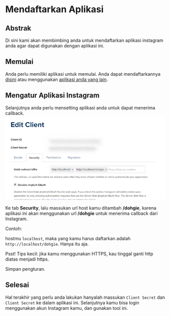 # Mendaftarkan Aplikasi



## Abstrak
Di sini kami akan membimbing anda untuk mendaftarkan aplikasi instagram anda
agar dapat digunakan dengan aplikasi ini.



## Memulai
Anda perlu memiliki aplikasi untuk memulai. Anda dapat mendaftarkannya [disini](https://www.instagram.com/developer/clients/register/) atau menggunakan [aplikasi anda yang lain](https://www.instagram.com/developer/clients/manage/).



## Mengatur Aplikasi Instagram
Selanjutnya anda perlu mensetting aplikasi anda untuk dapat menerima callback.
<img src='/asset/ig_register_1.png' class="polaroid shadow" />

Ke tab **Security**, lalu massukan url host kamu ditambah **/dohgie**, karena aplikasi ini akan menggunakan url **/dohgie** untuk menerima callback dari Instagram.

Contoh:

hostmu `localhost`, maka yang kamu harus daftarkan adalah `http://localhost/dohgie`. Hanya itu aja.

<p class="small bg-lightGreen padding10 fg-white">
Psst! Tips kecil: jika kamu menggunakan HTTPS, kau tinggal ganti http diatas menjadi https.
</p>

Simpan pengturan.



## Selesai
Hal terakhir yang perlu anda lakukan hanyalah massukan `Client Secret` dan `Client Secret` ke dalam aplikasi ini. Selanjutnya kamu bisa login menggunakan akun Instagram kamu, dan gunakan tool ini.
